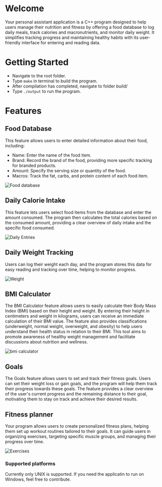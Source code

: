 # Welcome

Your personal assistant application is a C++ program designed to help users manage their nutrition and fitness by offering a food database to log daily meals, track calories and macronutrients, and monitor daily weight. It simplifies tracking progress and maintaining healthy habits with its user-friendly interface for entering and reading data.

# Getting Started

-   Navigate to the root folder.
-   Type `make` in terminal to build the program.
-   After compilation has completed, navigate to folder build/
-   Type `./output` to run the program.

# Features

## Food Database

This feature allows users to enter detailed information about their food, including:

-   Name: Enter the name of the food item.
-   Brand: Record the brand of the food, providing more specific tracking for branded products.
-   Amount: Specify the serving size or quantity of the food.
-   Macros: Track the fat, carbs, and protein content of each food item.

![Food database](https://i.imgur.com/OHHqiRl.png)

## Daily Calorie Intake

This feature lets users select food items from the database and enter the amount consumed. The program then calculates the total calories based on the consumed amount, providing a clear overview of daily intake and the specific food consumed.

![Daily Entries](https://i.imgur.com/dwYXomd.png)

## Daily Weight Tracking

Users can log their weight each day, and the program stores this data for easy reading and tracking over time, helping to monitor progress.

![Weight](https://i.imgur.com/0fDG1Zr.png)

## BMI Calculator

The BMI Calculator feature allows users to easily calculate their Body Mass Index (BMI) based on their height and weight. By entering their height in centimeters and weight in kilograms, users can receive an immediate calculation of their BMI value. The feature also provides classifications (underweight, normal weight, overweight, and obesity) to help users understand their health status in relation to their BMI. This tool aims to promote awareness of healthy weight management and facilitate discussions about nutrition and wellness.

![bmi calculator](https://i.imgur.com/AS9f4h2.png)

## Goals

The Goals feature allows users to set and track their fitness goals. Users can set their weight loss or gain goals, and the program will help them track their progress towards these goals. The feature provides a clear overview of the user's current progress and the remaining distance to their goal, motivating them to stay on track and achieve their desired results.

## Fitness planner

Your program allows users to create personalized fitness plans, helping them set up workout routines tailored to their goals. It can guide users in organizing exercises, targeting specific muscle groups, and managing their progress over time.

![Exercises](https://i.imgur.com/d5gISMj.png)

### Supported platforms

Currently only UNIX is supported. If you need the applicatin to run on Windows, feel free to contribute.
